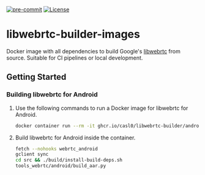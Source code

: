 [![pre-commit](https://img.shields.io/badge/pre--commit-enabled-brightgreen?logo=pre-commit&logoColor=white)](https://github.com/pre-commit/pre-commit)
[![License](https://img.shields.io/badge/license-MIT-blue)](https://opensource.org/license/mit)

# libwebrtc-builder-images

Docker image with all dependencies to build Google's [libwebrtc](https://webrtc.googlesource.com/src/) from source.
Suitable for CI pipelines or local development.

## Getting Started

### Building libwebrtc for Android

1. Use the following commands to run a Docker image for libwebrtc for Android.

   ```sh
   docker container run --rm -it ghcr.io/casl0/libwebrtc-builder/android
   ```

1. Build libwebrtc for Android inside the container.

   ```sh
   fetch --nohooks webrtc_android
   gclient sync
   cd src && ./build/install-build-deps.sh
   tools_webrtc/android/build_aar.py
   ```
